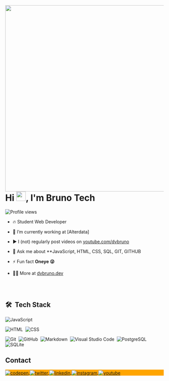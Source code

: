 <img align="right" height="590em" src="https://raw.githubusercontent.com/gist/maykbrito/618ef18e3bbb7cdfd200f3a4fc1aabc6/raw/201d47c76006c99fe0dc55ea92e76bdca5537f08/githubcard.svg"/>
<h1 align="left">Hi <img src="https://raw.githubusercontent.com/kaueMarques/kaueMarques/master/hi.gif" height="30px">, I'm Bruno Tech</h1>
<p align="left"> <img src="https://komarev.com/ghpvc/?username=dvbruno&color=red" alt="Profile views" /> </p>

- 🔥 Student Web Developer

- 🔭 I’m currently working at [Alterdata]

- ▶️ I (not) regularly post videos on [youtube.com/dvbruno](https://youtube.com/dvbruno)

- 💬 Ask me about **JavaScript, HTML, CSS, SQL, GIT, GITHUB 

- ⚡ Fun fact **Oneye 😜**

- 👨‍💻 More at [dvbruno.dev](https://dvbruno.dev)



<br><br>

## 🛠 &nbsp;Tech Stack

![JavaScript](https://img.shields.io/badge/-JavaScript-05122A?style=flat&logo=javascript)&nbsp;
<!--![Node.js](https://img.shields.io/badge/-Node.js-05122A?style=flat&logo=node.js)&nbsp;-->
![HTML](https://img.shields.io/badge/-HTML-05122A?style=flat&logo=HTML5)&nbsp;
![CSS](https://img.shields.io/badge/-CSS-05122A?style=flat&logo=CSS3&logoColor=1572B6)&nbsp;
<!--![React](https://img.shields.io/badge/-React-05122A?style=flat&logo=react)&nbsp;-->
![Git](https://img.shields.io/badge/-Git-05122A?style=flat&logo=git)&nbsp;
![GitHub](https://img.shields.io/badge/-GitHub-05122A?style=flat&logo=github)&nbsp;
![Markdown](https://img.shields.io/badge/-Markdown-05122A?style=flat&logo=markdown)&nbsp;
![Visual Studio Code](https://img.shields.io/badge/-Visual%20Studio%20Code-05122A?style=flat&logo=visual-studio-code&logoColor=007ACC)&nbsp;
![PostgreSQL](https://img.shields.io/badge/-PostgreSQL-05122A?style=flat&logo=postgresql)&nbsp;
![SQLite](https://img.shields.io/badge/-SQLite-05122A?style=flat&logo=sqlite)&nbsp;




## Contact

<p align="left" style="background:orange">
<a href="https://codepen.io/dvbruno" target="_blank">
  <img align="center" src="https://img.shields.io/badge/-dvbruno-05122A?style=flat&logo=codepen" alt="codepen"/>
</a>
<a href="https://twitter.com/dvbruno" target="_blank">
  <img align="center" src="https://img.shields.io/badge/-dvbruno-05122A?style=flat&logo=twitter" alt="twitter"/>  
</a>
<a href="https://linkedin.com/in/dvbruno" target="_blank">
  <img align="center" src="https://img.shields.io/badge/-dvbruno-05122A?style=flat&logo=linkedin" alt="linkedin"/>
</a>
<a href="https://instagram.com/dvbruno" target="_blank">
 <img align="center" src="https://img.shields.io/badge/-dvbruno-05122A?style=flat&logo=instagram" alt="instagram"/>
</a>
<a href="https://youtube.com/dvbruno" target="_blank">
 <img align="center" src="https://img.shields.io/badge/-dvbruno-05122A?style=flat&logo=youtube" alt="youtube"/>
</a>
</p>

